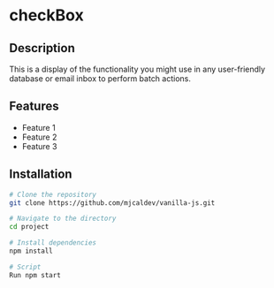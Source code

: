 # checkBox


## Description
This is a display of the functionality you might use in any user-friendly database or email inbox to perform batch actions.

## Features
- Feature 1
- Feature 2
- Feature 3

## Installation
```bash
# Clone the repository
git clone https://github.com/mjcaldev/vanilla-js.git

# Navigate to the directory
cd project

# Install dependencies
npm install

# Script
Run npm start
